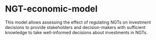 # NGT-economic-model
This model allows assessing the effect of regulating NGTs on investment decisions to provide stakeholders and decision-makers with sufficient knowledge to take well-informed decisions about investments in NGTs.
